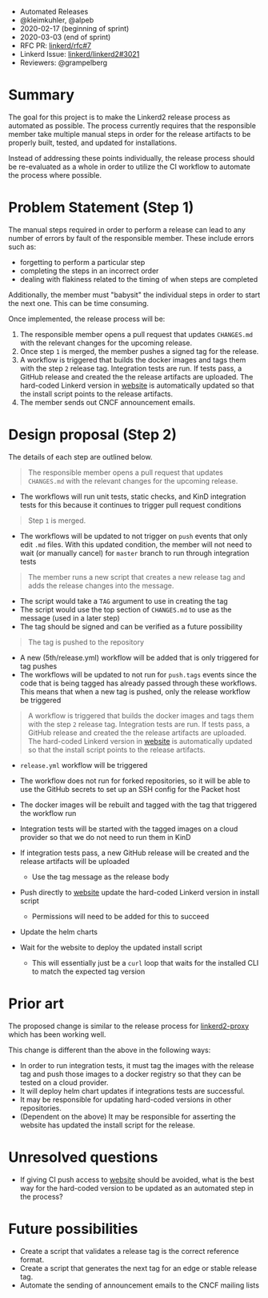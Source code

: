 - Automated Releases
- @kleimkuhler, @alpeb
- 2020-02-17 (beginning of sprint)
- 2020-03-03 (end of sprint)
- RFC PR: [linkerd/rfc#7](https://github.com/linkerd/rfc/pull/7)
- Linkerd Issue: [linkerd/linkerd2#3021](https://github.com/linkerd/linkerd2/issues/3021)
- Reviewers: @grampelberg

# Summary

[summary]: #summary

The goal for this project is to make the Linkerd2 release process as automated
as possible. The process currently requires that the responsible member take
multiple manual steps in order for the release artifacts to be properly built,
tested, and updated for installations.

Instead of addressing these points individually, the release process should be
re-evaluated as a whole in order to utilize the CI workflow to automate the
process where possible.

# Problem Statement (Step 1)

[problem-statement]: #problem-statement

The manual steps required in order to perform a release can lead to any number
of errors by fault of the responsible member. These include errors such as: 
- forgetting to perform a particular step
- completing the steps in an incorrect order
- dealing with flakiness related to the timing of when steps are completed

Additionally, the member must "babysit" the individual steps in order to start
the next one. This can be time consuming.

Once implemented, the release process will be:
1. The responsible member opens a pull request that updates `CHANGES.md` with
   the relevant changes for the upcoming release.
2. Once step `1` is merged, the member pushes a signed tag for the release.
3. A workflow is triggered that builds the docker images and tags them with
   the step `2` release tag. Integration tests are run. If tests pass, a
   GitHub release and created the the release artifacts are uploaded. The
   hard-coded Linkerd version in [website](https://github.com/linkerd/website)
   is automatically updated so that the install script points to the release
   artifacts.
4. The member sends out CNCF announcement emails.

# Design proposal (Step 2)

[design-proposal]: #design-proposal

The details of each step are outlined below.

> The responsible member opens a pull request that updates `CHANGES.md` with
> the relevant changes for the upcoming release.

- The workflows will run unit tests, static checks, and KinD integration tests
  for this because it continues to trigger pull request conditions

> Step `1` is merged.

- The workflows will be updated to not trigger on `push` events that only edit
  `.md` files. With this updated condition, the member will not need to wait
  (or manually cancel) for `master` branch to run through integration tests

> The member runs a new script that creates a new release tag and adds the
> release changes into the message.

- The script would take a `TAG` argument to use in creating the tag
- The script would use the top section of `CHANGES.md` to use as the message
  (used in a later step)
- The tag should be signed and can be verified as a future possibility

> The tag is pushed to the repository

- A new (5th/release.yml) workflow will be added that is only triggered for
  tag pushes
- The workflows will be updated to not run for `push.tags` events since the
  code that is being tagged has already passed through these workflows. This
  means that when a new tag is pushed, only the release workflow be triggered

> A workflow is triggered that builds the docker images and tags them with
> the step `2` release tag. Integration tests are run. If tests pass, a
> GitHub release and created the the release artifacts are uploaded. The
> hard-coded Linkerd version in [website](https://github.com/linkerd/website)
> is automatically updated so that the install script points to the release
> artifacts.

- `release.yml` workflow will be triggered
- The workflow does not run for forked repositories, so it will be able to use
  the GitHub secrets to set up an SSH config for the Packet host
- The docker images will be rebuilt and tagged with the tag that triggered the
  workflow run
- Integration tests will be started with the tagged images on a cloud provider
  so that we do not need to run them in KinD
- If integration tests pass, a new GitHub release will be created and the
  release artifacts will be uploaded

    - Use the tag message as the release body

- Push directly to [website](https://github.com/linkerd/website) update the
  hard-coded Linkerd version in install script

    - Permissions will need to be added for this to succeed

- Update the helm charts
- Wait for the website to deploy the updated install script

    - This will essentially just be a `curl` loop that waits for the installed
      CLI to match the expected tag version

# Prior art

[prior-art]: #prior-art

The proposed change is similar to the release process for [linkerd2-proxy](https://github.com/linkerd/linkerd2-proxy)
which has been working well.

This change is different than the above in the following ways:
- In order to run integration tests, it must tag the images with the release
  tag and push those images to a docker registry so that they can be tested on
  a cloud provider.
- It will deploy helm chart updates if integrations tests are successful.
- It may be responsible for updating hard-coded versions in other repositories.
- (Dependent on the above) It may be responsible for asserting the website has
  updated the install script for the release.

# Unresolved questions

[unresolved-questions]: #unresolved-questions

- If giving CI push access to [website](https://github.com/linkerd/website) should be avoided, what is the best way
  for the hard-coded version to be updated as an automated step in the process?

# Future possibilities

[future-possibilities]: #future-possibilities

- Create a script that validates a release tag is the correct reference
  format.
- Create a script that generates the next tag for an edge or stable release
  tag.
- Automate the sending of announcement emails to the CNCF mailing lists
